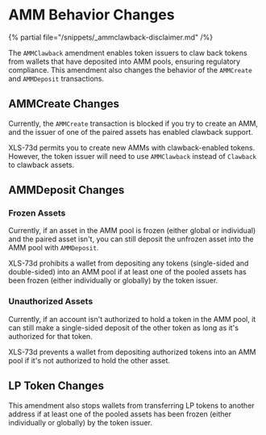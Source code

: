 # AMM Behavior Changes

{% partial file="/snippets/_ammclawback-disclaimer.md" /%}

The `AMMClawback` amendment enables token issuers to claw back tokens from wallets that have deposited into AMM pools, ensuring regulatory compliance. This amendment also changes the behavior of the `AMMCreate` and `AMMDeposit` transactions.


## AMMCreate Changes

Currently, the `AMMCreate` transaction is blocked if you try to create an AMM, and the issuer of one of the paired assets has enabled clawback support.

XLS-73d permits you to create new AMMs with clawback-enabled tokens. However, the token issuer will need to use `AMMClawback` instead of `Clawback` to clawback assets.


## AMMDeposit Changes

### Frozen Assets

Currently, if an asset in the AMM pool is frozen (either global or individual) and the paired asset isn't, you can still deposit the unfrozen asset into the AMM pool with `AMMDeposit`.

XLS-73d prohibits a wallet from depositing any tokens (single-sided and double-sided) into an AMM pool if at least one of the pooled assets has been frozen (either individually or globally) by the token issuer.

### Unauthorized Assets

Currently, if an account isn't authorized to hold a token in the AMM pool, it can still make a single-sided deposit of the other token as long as it's authorized for that token.

XLS-73d prevents a wallet from depositing authorized tokens into an AMM pool if it's not authorized to hold the other asset.


## LP Token Changes

This amendment also stops wallets from transferring LP tokens to another address if at least one of the pooled assets has been frozen (either individually or globally) by the token issuer.
